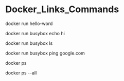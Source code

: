 # Docker_Links_Commands


docker run hello-word

docker run busybox echo hi

docker run busybox ls

docker run busybox ping google.com


docker ps

docker ps --all












